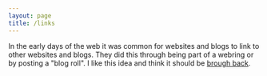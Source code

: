 ```yaml
---
layout: page
title: /links
---
```


In the early days of the web it was common for websites and blogs to link to other websites and blogs. They did this through being part of a webring or by posting a "blog roll". I like this idea and think it should be [brough back](https://anildash.com/2022/04/13/a-web-renaissance/).